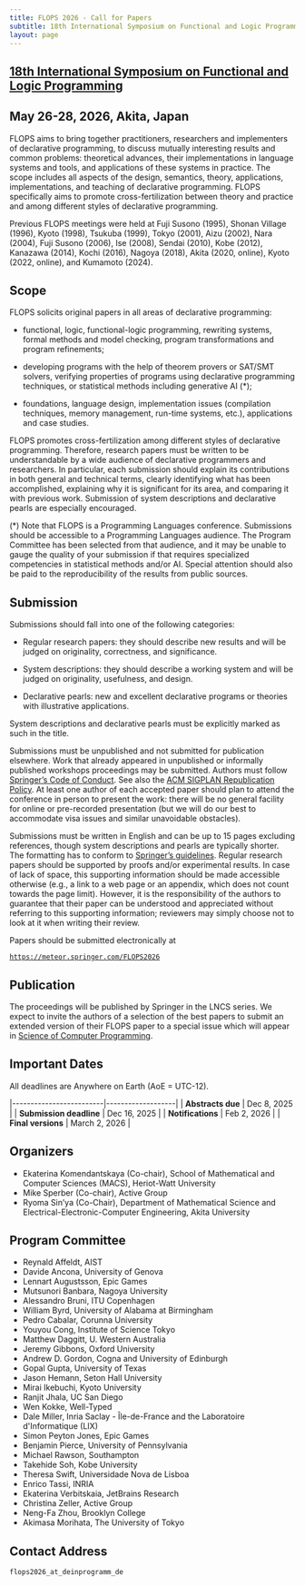 ```yaml
---
title: FLOPS 2026 - Call for Papers
subtitle: 18th International Symposium on Functional and Logic Programming
layout: page
---
```


## [18th International Symposium on Functional and Logic Programming](../)
## May 26-28, 2026, Akita, Japan

FLOPS aims to bring together practitioners, researchers and implementers
of declarative programming, to discuss mutually interesting results and
common problems: theoretical advances, their implementations in language
systems and tools, and applications of these systems in practice. The
scope includes all aspects of the design, semantics, theory,
applications, implementations, and teaching of declarative programming.
FLOPS specifically aims to promote cross-fertilization between theory
and practice and among different styles of declarative programming.

Previous FLOPS meetings were held at Fuji Susono (1995), Shonan Village
(1996), Kyoto (1998), Tsukuba (1999), Tokyo (2001), Aizu (2002), Nara
(2004), Fuji Susono (2006), Ise (2008), Sendai (2010), Kobe (2012),
Kanazawa (2014), Kochi (2016), Nagoya (2018), Akita (2020, online), 
Kyoto (2022, online), and Kumamoto (2024). 

## Scope

FLOPS solicits original papers in all areas of declarative programming:

* functional, logic, functional-logic programming, rewriting systems,
formal methods and model checking, program transformations and program
refinements;

* developing programs with the help of theorem provers or
SAT/SMT solvers, verifying properties of programs using declarative
programming techniques, or statistical methods including generative
AI (*);

* foundations, language design, implementation issues (compilation
techniques, memory management, run-time systems, etc.), applications and
case studies.

FLOPS promotes cross-fertilization among different styles of declarative
programming. Therefore, research papers must be written to be
understandable by a wide audience of declarative programmers and
researchers. In particular, each submission should explain its
contributions in both general and technical terms, clearly identifying
what has been accomplished, explaining why it is significant for its
area, and comparing it with previous work. Submission of system
descriptions and declarative pearls are especially encouraged.

(\*) Note that FLOPS is a Programming Languages conference.
Submissions should be accessible to a Programming Languages audience.
The Program Committee has been selected from that audience, and it
may be unable to gauge the quality of your submission if that requires
specialized competencies in statistical methods and/or AI.  Special
attention should also be paid to the reproducibility of the results
from public sources.


## Submission

Submissions should fall into one of the following categories:

* Regular research papers: they should describe new results and will be
judged on originality, correctness, and significance.

* System descriptions: they should describe a working system and will be
judged on originality, usefulness, and design.

* Declarative pearls: new and excellent declarative programs or theories
with illustrative applications.

System descriptions and declarative pearls must be explicitly marked as
such in the title. 

Submissions must be unpublished and not submitted for publication
elsewhere. Work that already appeared in unpublished or informally
published workshops proceedings may be submitted. Authors must follow
[Springer’s Code of
Conduct](https://www.springernature.com/gp/authors/book-authors-code-of-conduct). See
also the 
[ACM SIGPLAN Republication
Policy](http://www.sigplan.org/Resources/Policies/Republication).
At least one author of each accepted paper should plan to
attend the conference in person to present the work: there will be no
general facility for online or pre-recorded presentation (but we will
do our best to accommodate visa issues and similar unavoidable
obstacles).

Submissions must be written in English and can be up to 15 pages
excluding references, though system descriptions and pearls are
typically shorter. The formatting has to conform to 
[Springer’s
guidelines](https://www.springer.com/gp/computer-science/lncs/conference-proceedings-guidelines).
Regular research papers should be supported by proofs
and/or experimental results. In case of lack of space, this supporting
information should be made accessible otherwise (e.g., a link to a
web page or an appendix, which does not count towards the
page limit). However, it is the responsibility of the authors to
guarantee that their paper can be understood and appreciated without
referring to this supporting information; reviewers may simply choose
not to look at it when writing their review.

Papers should be submitted electronically at

[`https://meteor.springer.com/FLOPS2026`](https://meteor.springer.com/FLOPS2026)

## Publication

The proceedings will be published by Springer in the LNCS series. We
expect to invite the authors of a selection of the best papers to submit
an extended version of their FLOPS paper to a special issue which will
appear in [Science of Computer Programming](https://www.sciencedirect.com/journal/science-of-computer-programming).

## Important Dates

All deadlines are Anywhere on Earth (AoE = UTC-12).

|-------------------------|-------------------|
| **Abstracts due**    | Dec 8, 2025    |
| **Submission deadline** | Dec 16, 2025    |
| **Notifications**   | Feb 2, 2026  |
| **Final versions**            | March 2, 2026 |

## Organizers

- Ekaterina Komendantskaya (Co-chair), School of Mathematical and
  Computer Sciences (MACS), Heriot-Watt University
- Mike Sperber (Co-chair), Active Group
- Ryoma Sin’ya (Co-Chair), Department of Mathematical Science and
  Electrical-Electronic-Computer Engineering, Akita University

## Program Committee

- Reynald Affeldt, AIST 
- Davide Ancona, University of Genova 
- Lennart Augustsson, Epic Games
- Mutsunori Banbara, Nagoya University
- Alessandro  Bruni, ITU Copenhagen
- William Byrd, University of Alabama at Birmingham
- Pedro Cabalar, Corunna University
- Youyou Cong, Institute of Science Tokyo
- Matthew Daggitt, U. Western Australia
- Jeremy Gibbons, Oxford University
- Andrew D. Gordon, Cogna and University of Edinburgh
- Gopal Gupta, University of Texas
- Jason Hemann, Seton Hall University
- Mirai Ikebuchi, Kyoto University
- Ranjit Jhala, UC San Diego
- Wen Kokke, Well-Typed
- Dale Miller, Inria Saclay - Île-de-France and the Laboratoire d'Informatique (LIX)
- Simon Peyton Jones, Epic Games
- Benjamin Pierce, University of Pennsylvania
- Michael Rawson, Southampton
- Takehide Soh, Kobe University
- Theresa Swift, Universidade Nova de Lisboa
- Enrico Tassi, INRIA
- Ekaterina Verbitskaia, JetBrains Research
- Christina Zeller, Active Group
- Neng-Fa Zhou, Brooklyn College
- Akimasa Morihata, The University of Tokyo

## Contact Address

`flops2026_at_deinprogramm_de`
